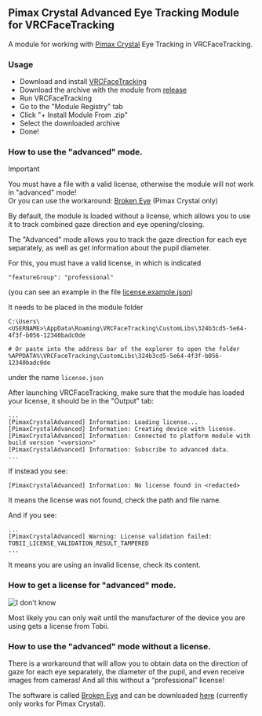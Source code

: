 ## Pimax Crystal Advanced Eye Tracking Module for VRCFaceTracking

A module for working with [Pimax Crystal](https://pimax.com/crystal/?ref=ghostiam) Eye Tracking in VRCFaceTracking.

### Usage

- Download and install [VRCFaceTracking](https://github.com/benaclejames/VRCFaceTracking)
- Download the archive with the module from [release](https://github.com/ghostiam/PimaxCrystalAdvanced/releases/latest)
- Run VRCFaceTracking
- Go to the "Module Registry" tab
- Click "+ Install Module From .zip"
- Select the downloaded archive
- Done!

### How to use the "advanced" mode.

> [!IMPORTANT]
> You must have a file with a valid license, otherwise the module will not work in "advanced" mode!\
> Or you can use the workaround: [Broken Eye](https://github.com/ghostiam/BrokenEye) (Pimax Crystal only)

By default, the module is loaded without a license, which allows you to use it
to track combined gaze direction and eye opening/closing.

The "Advanced" mode allows you to track the gaze direction for
each eye separately, as well as get information about the pupil diameter.

For this, you must have a valid license, in which is indicated

```
"featureGroup": "professional"
```

(you can see an example in the file [license.example.json](license.example.json))

It needs to be placed in the module folder

```
C:\Users\<USERNAME>\AppData\Roaming\VRCFaceTracking\CustomLibs\324b3cd5-5e64-4f3f-b056-12340badc0de

# Or paste into the address bar of the explorer to open the folder
%APPDATA%\VRCFaceTracking\CustomLibs\324b3cd5-5e64-4f3f-b056-12340badc0de
```

under the name `license.json`

After launching VRCFaceTracking, make sure that the module has loaded your license, it should be in the "Output" tab:

```
...
[PimaxCrystalAdvanced] Information: Loading license...
[PimaxCrystalAdvanced] Information: Creating device with license.
[PimaxCrystalAdvanced] Information: Connected to platform module with build version "<version>"
[PimaxCrystalAdvanced] Information: Subscribe to advanced data.
...
```

If instead you see:

```
[PimaxCrystalAdvanced] Information: No license found in <redacted>
```

It means the license was not found, check the path and file name.

And if you see:

```
...
[PimaxCrystalAdvanced] Warning: License validation failed: TOBII_LICENSE_VALIDATION_RESULT_TAMPERED
...
```

It means you are using an invalid license, check its content.

### How to get a license for "advanced" mode.

![I don't know](https://www.meme-arsenal.com/memes/087bd8289778ed9f50fb7f4ec1e23dab.jpg)

Most likely you can only wait until the manufacturer of the device you are using gets a license from Tobii.

### How to use the "advanced" mode without a license.

There is a workaround that will allow you to obtain data on the direction of gaze for each eye separately, the diameter
of the pupil, and even receive images from cameras! And all this without a “professional” license!

The software is called [Broken Eye](https://github.com/ghostiam/BrokenEye) and can be downloaded 
[here](https://github.com/ghostiam/BrokenEye/releases/latest) (currently only works for Pimax Crystal).